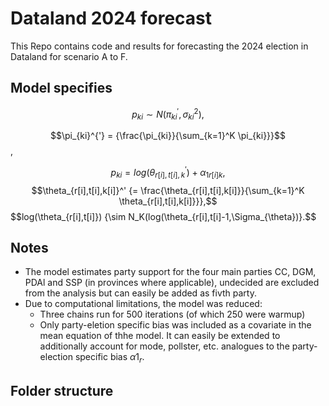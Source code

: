 # Dataland 2024 forecast
This Repo contains code and results for forecasting the 2024 election in Dataland for scenario A to F.

## Model specifies

$$p_{ki} {\sim N(\pi_{ki}^{'}, \sigma_{ki}^{2})},$$

$$\pi_{ki}^{'} = {\frac{\pi_{ki}}{\sum_{k=1}^K \pi_{ki}}}$$,

$$p_{ki} {= log(\theta_{r[i],t[i],k}^') + \alpha_{1r[i]k}},$$
$$\theta_{r[i],t[i],k[i]}^' {= \frac{\theta_{r[i],t[i],k[i]}}{\sum_{k=1}^K \theta_{r[i],t[i],k[i]}}},$$
$$log(\theta_{r[i],t[i]}) {\sim N_K(log(\theta_{r[i],t[i]-1,\Sigma_{\theta})}.$$

## Notes

- The model estimates party support for the four main parties CC, DGM, PDAl and SSP (in provinces where applicable), undecided are excluded from the analysis but can easily be added as fivth party.
- Due to computational limitations, the model was reduced:
    - Three chains run for 500 iterations (of which 250 were warmup)
    - Only party-eletion specific bias was included as a covariate in the mean equation of thhe model. It can easily be extended to additionally account for mode, pollster, etc. analogues to the party-election specific bias $\alpha1_{r}$.
 
## Folder structure


